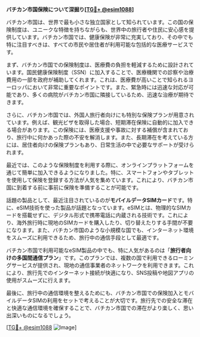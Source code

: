 **バチカン市国保険について深掘り[[TG💪+ @esim1088](https://t.me/s/esim1088)]**

バチカン市国は、世界で最も小さな独立国家として知られています。この国の保険制度は、ユニークな特徴を持ちながらも、世界中の旅行者や住民に安心感を提供しています。バチカン市国では、健康保険が非常に充実しており、その中でも特に注目すべきは、すべての市民や居住者が利用可能な包括的な医療サービスです。

まず、バチカン市国での保険制度は、医療費の負担を軽減するために設計されています。国民健康保険制度（SSN）に加入することで、医療機関での診察や治療費用の一部を政府が補助してくれます。これは、医療費が高いことで知られるヨーロッパにおいて非常に重要なポイントです。また、緊急時には迅速な対応が可能であり、多くの病院がバチカン市国に隣接しているため、迅速な治療が期待できます。

さらに、バチカン市国では、外国人旅行者向けにも特別な保険プランが用意されています。例えば、観光ビザを取得した場合、短期滞在保険に自動的に加入できる場合があります。この保険には、医療支援や事故に対する補償が含まれており、旅行中に何かあった際の不安を解消します。また、長期滞在を考えている方には、居住者向けの保険プランもあり、日常生活の中で必要なサポートが受けられます。

最近では、このような保険制度を利用する際に、オンラインプラットフォームを通じて簡単に加入できるようになりました。特に、スマートフォンやタブレットを使用して保険を登録する方法が人気を集めています。これにより、バチカン市国に到着する前に事前に保険を準備することが可能です。

話題の製品として、最近注目されているのが**モバイルデータSIMカード**です。特に、eSIM技術を使った製品が話題となっています。eSIMとは、物理的なSIMカードを搭載せずに、デジタル形式で携帯電話に内蔵される技術です。これにより、海外旅行時に現地のSIMカードを購入したり、切り替えたりする手間が不要になります。また、バチカン市国のような小規模な国でも、インターネット環境をスムーズに利用できるため、旅行中の通信手段として最適です。

バチカン市国で利用可能なeSIM製品の中でも、特に人気があるのは「**旅行者向けの多国間通信プラン**」です。このプランでは、複数の国で利用できるローミングサービスが提供され、現地の通信事業者のネットワークを利用できます。これにより、旅行先でのインターネット接続が快適になり、SNS投稿や地図アプリの使用がスムーズに行えます。

最後に、旅行中の通信環境を整えるためにも、バチカン市国での保険加入とモバイルデータSIMの利用をセットで考えることが大切です。旅行先での安全な滞在と快適な通信環境を確保することで、バチカン市国での滞在がより楽しく、思い出深いものになるでしょう。

[[TG💪+ @esim1088](https://t.me/s/esim1088) ![Image](https://i.postimg.cc/Y0z9fWf4/image.png)]
